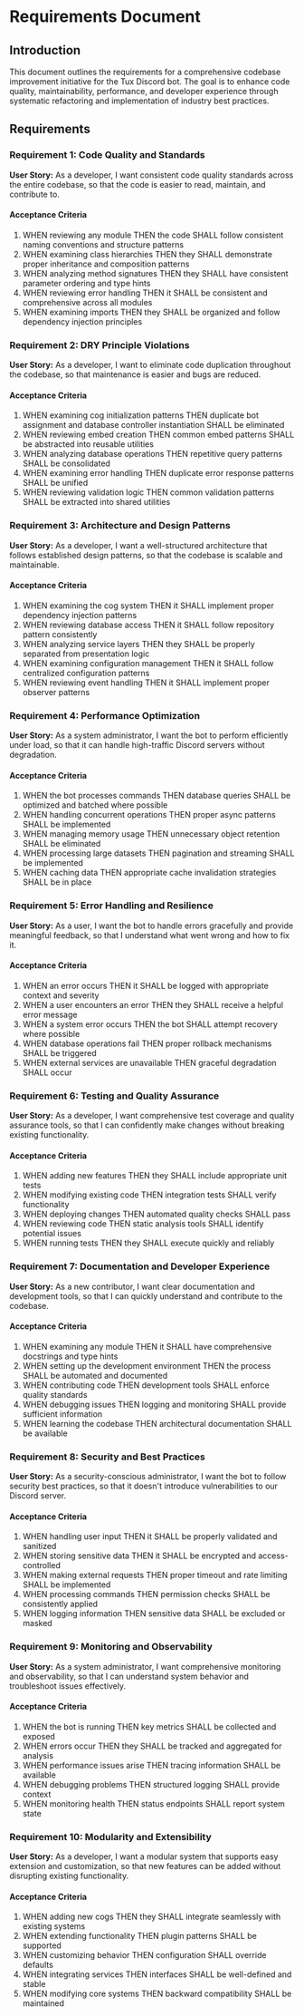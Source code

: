 # Requirements Document

## Introduction

This document outlines the requirements for a comprehensive codebase improvement initiative for the Tux Discord bot. The goal is to enhance code quality, maintainability, performance, and developer experience through systematic refactoring and implementation of industry best practices.

## Requirements

### Requirement 1: Code Quality and Standards

**User Story:** As a developer, I want consistent code quality standards across the entire codebase, so that the code is easier to read, maintain, and contribute to.

#### Acceptance Criteria

1. WHEN reviewing any module THEN the code SHALL follow consistent naming conventions and structure patterns
2. WHEN examining class hierarchies THEN they SHALL demonstrate proper inheritance and composition patterns
3. WHEN analyzing method signatures THEN they SHALL have consistent parameter ordering and type hints
4. WHEN reviewing error handling THEN it SHALL be consistent and comprehensive across all modules
5. WHEN examining imports THEN they SHALL be organized and follow dependency injection principles

### Requirement 2: DRY Principle Violations

**User Story:** As a developer, I want to eliminate code duplication throughout the codebase, so that maintenance is easier and bugs are reduced.

#### Acceptance Criteria

1. WHEN examining cog initialization patterns THEN duplicate bot assignment and database controller instantiation SHALL be eliminated
2. WHEN reviewing embed creation THEN common embed patterns SHALL be abstracted into reusable utilities
3. WHEN analyzing database operations THEN repetitive query patterns SHALL be consolidated
4. WHEN examining error handling THEN duplicate error response patterns SHALL be unified
5. WHEN reviewing validation logic THEN common validation patterns SHALL be extracted into shared utilities

### Requirement 3: Architecture and Design Patterns

**User Story:** As a developer, I want a well-structured architecture that follows established design patterns, so that the codebase is scalable and maintainable.

#### Acceptance Criteria

1. WHEN examining the cog system THEN it SHALL implement proper dependency injection patterns
2. WHEN reviewing database access THEN it SHALL follow repository pattern consistently
3. WHEN analyzing service layers THEN they SHALL be properly separated from presentation logic
4. WHEN examining configuration management THEN it SHALL follow centralized configuration patterns
5. WHEN reviewing event handling THEN it SHALL implement proper observer patterns

### Requirement 4: Performance Optimization

**User Story:** As a system administrator, I want the bot to perform efficiently under load, so that it can handle high-traffic Discord servers without degradation.

#### Acceptance Criteria

1. WHEN the bot processes commands THEN database queries SHALL be optimized and batched where possible
2. WHEN handling concurrent operations THEN proper async patterns SHALL be implemented
3. WHEN managing memory usage THEN unnecessary object retention SHALL be eliminated
4. WHEN processing large datasets THEN pagination and streaming SHALL be implemented
5. WHEN caching data THEN appropriate cache invalidation strategies SHALL be in place

### Requirement 5: Error Handling and Resilience

**User Story:** As a user, I want the bot to handle errors gracefully and provide meaningful feedback, so that I understand what went wrong and how to fix it.

#### Acceptance Criteria

1. WHEN an error occurs THEN it SHALL be logged with appropriate context and severity
2. WHEN a user encounters an error THEN they SHALL receive a helpful error message
3. WHEN a system error occurs THEN the bot SHALL attempt recovery where possible
4. WHEN database operations fail THEN proper rollback mechanisms SHALL be triggered
5. WHEN external services are unavailable THEN graceful degradation SHALL occur

### Requirement 6: Testing and Quality Assurance

**User Story:** As a developer, I want comprehensive test coverage and quality assurance tools, so that I can confidently make changes without breaking existing functionality.

#### Acceptance Criteria

1. WHEN adding new features THEN they SHALL include appropriate unit tests
2. WHEN modifying existing code THEN integration tests SHALL verify functionality
3. WHEN deploying changes THEN automated quality checks SHALL pass
4. WHEN reviewing code THEN static analysis tools SHALL identify potential issues
5. WHEN running tests THEN they SHALL execute quickly and reliably

### Requirement 7: Documentation and Developer Experience

**User Story:** As a new contributor, I want clear documentation and development tools, so that I can quickly understand and contribute to the codebase.

#### Acceptance Criteria

1. WHEN examining any module THEN it SHALL have comprehensive docstrings and type hints
2. WHEN setting up the development environment THEN the process SHALL be automated and documented
3. WHEN contributing code THEN development tools SHALL enforce quality standards
4. WHEN debugging issues THEN logging and monitoring SHALL provide sufficient information
5. WHEN learning the codebase THEN architectural documentation SHALL be available

### Requirement 8: Security and Best Practices

**User Story:** As a security-conscious administrator, I want the bot to follow security best practices, so that it doesn't introduce vulnerabilities to our Discord server.

#### Acceptance Criteria

1. WHEN handling user input THEN it SHALL be properly validated and sanitized
2. WHEN storing sensitive data THEN it SHALL be encrypted and access-controlled
3. WHEN making external requests THEN proper timeout and rate limiting SHALL be implemented
4. WHEN processing commands THEN permission checks SHALL be consistently applied
5. WHEN logging information THEN sensitive data SHALL be excluded or masked

### Requirement 9: Monitoring and Observability

**User Story:** As a system administrator, I want comprehensive monitoring and observability, so that I can understand system behavior and troubleshoot issues effectively.

#### Acceptance Criteria

1. WHEN the bot is running THEN key metrics SHALL be collected and exposed
2. WHEN errors occur THEN they SHALL be tracked and aggregated for analysis
3. WHEN performance issues arise THEN tracing information SHALL be available
4. WHEN debugging problems THEN structured logging SHALL provide context
5. WHEN monitoring health THEN status endpoints SHALL report system state

### Requirement 10: Modularity and Extensibility

**User Story:** As a developer, I want a modular system that supports easy extension and customization, so that new features can be added without disrupting existing functionality.

#### Acceptance Criteria

1. WHEN adding new cogs THEN they SHALL integrate seamlessly with existing systems
2. WHEN extending functionality THEN plugin patterns SHALL be supported
3. WHEN customizing behavior THEN configuration SHALL override defaults
4. WHEN integrating services THEN interfaces SHALL be well-defined and stable
5. WHEN modifying core systems THEN backward compatibility SHALL be maintained
